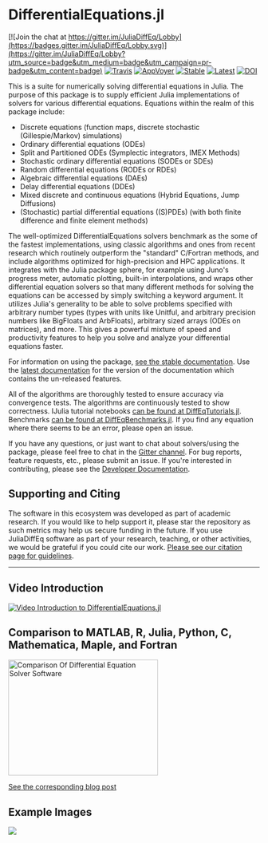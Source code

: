# DifferentialEquations.jl

[![Join the chat at https://gitter.im/JuliaDiffEq/Lobby](https://badges.gitter.im/JuliaDiffEq/Lobby.svg)](https://gitter.im/JuliaDiffEq/Lobby?utm_source=badge&utm_medium=badge&utm_campaign=pr-badge&utm_content=badge)
[![Travis](https://travis-ci.org/JuliaDiffEq/DifferentialEquations.jl.svg?branch=master)](https://travis-ci.org/JuliaDiffEq/DifferentialEquations.jl)
[![AppVoyer](https://ci.appveyor.com/api/projects/status/1smlr9ryfqfx1ear?svg=true)](https://ci.appveyor.com/project/ChrisRackauckas/differentialequations-jl-1sx90)
[![Stable](https://img.shields.io/badge/docs-stable-blue.svg)](http://docs.juliadiffeq.org/stable/)
[![Latest](https://img.shields.io/badge/docs-latest-blue.svg)](http://docs.juliadiffeq.org/latest/)
[![DOI](https://zenodo.org/badge/58516043.svg)](https://zenodo.org/badge/latestdoi/58516043)

This is a suite for numerically solving differential equations in Julia. The
purpose of this package is to supply efficient Julia implementations of solvers
for various differential equations. Equations within the realm of this package
include:

- Discrete equations (function maps, discrete stochastic (Gillespie/Markov)
  simulations)
- Ordinary differential equations (ODEs)
- Split and Partitioned ODEs (Symplectic integrators, IMEX Methods)
- Stochastic ordinary differential equations (SODEs or SDEs)
- Random differential equations (RODEs or RDEs)
- Algebraic differential equations (DAEs)
- Delay differential equations (DDEs)
- Mixed discrete and continuous equations (Hybrid Equations, Jump Diffusions)
- (Stochastic) partial differential equations ((S)PDEs) (with both finite
  difference and finite element methods)

The well-optimized DifferentialEquations solvers benchmark as the some of the fastest 
implementations, using classic algorithms and ones from recent research which
routinely outperform the "standard" C/Fortran methods, and include algorithms
optimized for high-precision and HPC applications. It integrates with the Julia
package sphere, for example using Juno's progress meter, automatic plotting,
built-in interpolations, and wraps other differential equation solvers so that
many different methods for solving the equations can be accessed by simply
switching a keyword argument. It utilizes Julia's generality to be able to
solve problems specified with arbitrary number types (types with units like
Unitful, and arbitrary precision numbers like BigFloats and ArbFloats),
arbitrary sized arrays (ODEs on matrices), and more. This gives a powerful
mixture of speed and productivity features to help you solve and analyze your
differential equations faster.


For information on using the package,
[see the stable documentation](http://docs.juliadiffeq.org/stable/). Use the
[latest documentation](http://docs.juliadiffeq.org/latest/) for the version of
the documentation which contains the un-released features.

All of the algorithms are thoroughly tested to ensure accuracy via convergence
tests. The algorithms are continuously tested to show correctness.
IJulia tutorial notebooks
[can be found at DiffEqTutorials.jl](https://github.com/JuliaDiffEq/DiffEqTutorials.jl).
Benchmarks
[can be found at DiffEqBenchmarks.jl](https://github.com/JuliaDiffEq/DiffEqBenchmarks.jl).
If you find any equation where there seems to be an error, please open an issue.

If you have any questions, or just want to chat about solvers/using the package,
please feel free to chat in the [Gitter channel](https://gitter.im/JuliaDiffEq/Lobby?utm_source=badge&utm_medium=badge&utm_campaign=pr-badge&utm_content=badge).
For bug reports, feature requests, etc., please submit an issue. If you're
interested in contributing, please see the
[Developer Documentation](https://juliadiffeq.github.io/DiffEqDevDocs.jl/latest/).

## Supporting and Citing

The software in this ecosystem was developed as part of academic research. If you
would like to help support it, please star the repository as such metrics may
help us secure funding in the future. If you use JuliaDiffEq software as part
of your research, teaching, or other activities, we would be grateful if you
could cite our work.
[Please see our citation page for guidelines](http://juliadiffeq.org/citing.html).

--------------------------------

## Video Introduction

[![Video Introduction to DifferentialEquations.jl](https://user-images.githubusercontent.com/1814174/27973992-e236a9a4-6310-11e7-84af-2b66097cecf9.PNG)](https://youtu.be/75SCMIRlNXM)

## Comparison to MATLAB, R, Julia, Python, C, Mathematica, Maple, and Fortran

<a href="http://www.stochasticlifestyle.com/wp-content/uploads/2017/10/de_solver_software_comparsion-2.pdf"><img src="http://www.stochasticlifestyle.com/wp-content/uploads/2017/10/de_solver_software_comparsion-1-2-300x232.png" alt="Comparison Of Differential Equation Solver Software" width="300" height="232" class="aligncenter size-medium wp-image-715" /></a>

[See the corresponding blog post](http://www.stochasticlifestyle.com/comparison-differential-equation-solver-suites-matlab-r-julia-python-c-fortran/)

## Example Images

<img src="https://raw.githubusercontent.com/JuliaDiffEq/DifferentialEquations.jl/master/assets/DifferentialEquations_Example.png" align="middle"  />



